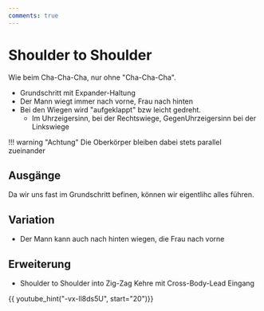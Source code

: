 ```yaml
---
comments: true
---
```

# Shoulder to Shoulder

Wie beim Cha-Cha-Cha, nur ohne "Cha-Cha-Cha".

- Grundschritt mit Expander-Haltung
- Der Mann wiegt immer nach vorne, Frau nach hinten
- Bei den Wiegen wird "aufgeklappt" bzw leicht gedreht.
  - Im Uhrzeigersinn, bei der Rechtswiege, GegenUhrzeigersinn bei der Linkswiege

!!! warning "Achtung"
    Die Oberkörper bleiben dabei stets parallel zueinander

## Ausgänge

Da wir uns fast im Grundschritt befinen, können wir eigentlihc alles führen.

## Variation

- Der Mann kann auch nach hinten wiegen, die Frau nach vorne

## Erweiterung

- Shoulder to Shoulder into Zig-Zag Kehre mit Cross-Body-Lead Eingang

{{ youtube_hint("-vx-ll8ds5U", start="20")}}
